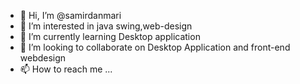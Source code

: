 - 👋 Hi, I’m @samirdanmari
- 👀 I’m interested in java swing,web-design
- 🌱 I’m currently learning Desktop application
- 💞️ I’m looking to collaborate on Desktop Application and front-end webdesign
- 📫 How to reach me ...

<!---
samirdanmari/samirdanmari is a ✨ special ✨ repository because its `README.md` (this file) appears on your GitHub profile.
You can click the Preview link to take a look at your changes.
--->
